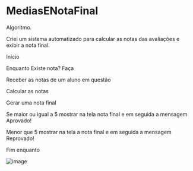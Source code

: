 # MediasENotaFinal
 Algoritmo.
 
Criei um sistema automatizado para calcular as notas das avaliações e exibir a nota final.

Início

Enquanto Existe nota? Faça

Receber as notas de um aluno em questão

Calcular as notas

Gerar uma nota final

Se maior ou igual a 5 mostrar na tela nota final e em seguida a mensagem Aprovado!

Menor que 5 mostrar na tela a nota final e em seguida a mensagem Reprovado!

Fim enquanto

![image](https://user-images.githubusercontent.com/103973445/165199223-ee12f342-a309-410e-b622-a4e74aecbc72.png)
